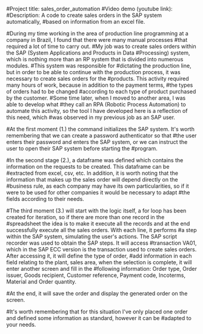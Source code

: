 #Project title: sales_order_automation
#Video demo (youtube link): 
#Description: A code to create sales orders in the SAP system automatically, #based on information from an excel file.

#During my time working in the area of production line programming at a company in Brazil, I found that there were many manual processes #that required a lot of time to carry out.
#My job was to create sales orders within the SAP (System Applications and Products in Data #Processing) system, which is nothing more than an RP system that is divided into numerous modules. 
#This system was responsible for #dictating the production line, but in order to be able to continue with the production process, it was necessary to create sales orders for the #products. This activity required many hours of work, because in addition to the payment terms, #the types of orders had to be changed #according to each type of product purchased by the customer. 
#Some time later, when I moved to another area, I was able to develop what #they call an RPA (Robotic Process Automation) to automate this activity, so the tool I have developed here is a reflection of this need, which #was observed in my previous job as an SAP user.

#At the first moment (1.) the command initializes the SAP system. It's worth remembering that we can create a password authenticator so that #the user enters their password and enters the SAP system, or we can instruct the user to open their SAP system before starting the #program.

#In the second stage (2.), a dataframe was defined which contains the information on the requests to be created. This dataframe can be #extracted from excel, csv, etc. In addition, it is worth noting that the information that makes up the sales order will depend directly on the #business rule, as each company may have its own particularities, so if it were to be used for other companies it would be necessary to adapt #the fields according to their needs.

#The third moment (3.) will start with the logic itself, a for loop has been created for iteration, so if there are more than one record in the #spreadsheet the idea is to make it execute all the records and at the end successfully execute all the sales orders.
With each line, it performs #a step within the SAP system, simulating the user's actions. The SAP script recorder was used to obtain the SAP steps. 
It will access #transaction VA01, which in the SAP ECC version is the transaction used to create sales orders. After accessing it, it will define the type of order, #add information in each field relating to the plant, sales area, when the selection is complete, it will enter another screen and fill in the #following information: Order type, Order issuer, Goods recipient, Customer reference, Payment code, Incoterms, Material and Order quantity.

#At the end, it will save the order and display the generated order on the screen.

#It's worth remembering that for this situation I've only placed one order and defined some information as standard, however it can be #adapted to your needs.








